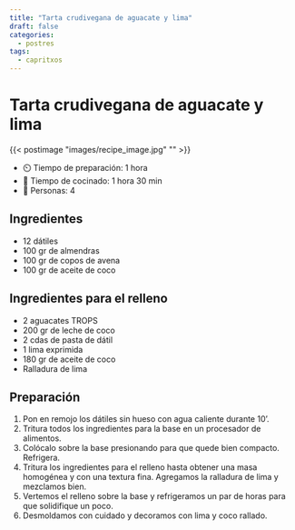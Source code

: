 ```yaml
---
title: "Tarta crudivegana de aguacate y lima"
draft: false 
categories: 
  - postres 
tags: 
  - capritxos 
---
```


#  Tarta crudivegana de aguacate y lima

{{< postimage "images/recipe_image.jpg" "" >}}


- ⏲️  Tiempo de preparación: 1 hora 
- 🍳 Tiempo de cocinado: 1 hora 30 min 
- 🍴 Personas: 4 

## Ingredientes

- 12 dátiles⁠
- 100 gr de almendras⁠
- 100 gr de copos de avena⁠
- 100 gr de aceite de coco⁠

## Ingredientes para el relleno

- 2 aguacates TROPS
- 200 gr de leche de coco
- 2 cdas de pasta de dátil
- 1 lima exprimida
- 180 gr de aceite de coco
- Ralladura de lima

## Preparación

1. Pon en remojo los dátiles sin hueso con agua caliente durante 10’.⁠
2. Tritura todos los ingredientes para la base en un procesador de alimentos.⁠
3. Colócalo sobre la base presionando para que quede bien compacto. Refrigera.⁠
4. Tritura los ingredientes para el relleno hasta obtener una masa homogénea y con una textura fina. Agregamos la ralladura de lima y mezclamos bien.⁠
5. Vertemos el relleno sobre la base y refrigeramos un par de horas para que solidifique un poco.⁠
6. Desmoldamos con cuidado y decoramos con lima y coco rallado.⁠


